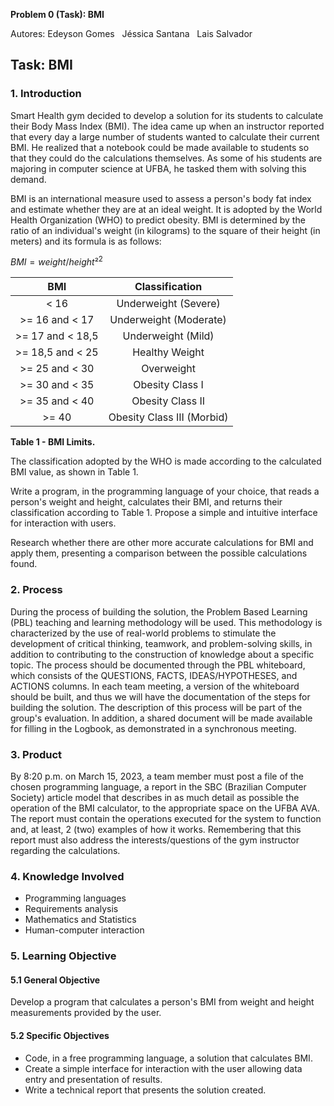 **Problem 0 (Task): BMI**

Autores: Edeyson Gomes  &nbsp;  Jéssica Santana &nbsp;    Lais Salvador

## **Task: BMI**

### **1. Introduction**

Smart Health gym decided to develop a solution for its students to calculate their Body Mass Index (BMI). The idea came up when an instructor reported that every day a large number of students wanted to calculate their current BMI. He realized that a notebook could be made available to students so that they could do the calculations themselves. As some of his students are majoring in computer science at UFBA, he tasked them with solving this demand.

BMI is an international measure used to assess a person's body fat index and estimate whether they are at an ideal weight. It is adopted by the World Health Organization (WHO) to predict obesity. BMI is determined by the ratio of an individual's weight (in kilograms) to the square of their height (in meters) and its formula is as follows:

$BMI = weight / height²^2$


|**BMI**|**Classification**|
| :-: | :-: |
|< 16|Underweight (Severe)|
|>= 16 and < 17 |Underweight (Moderate)|
|>= 17 and < 18,5|Underweight (Mild)|
|>= 18,5 and < 25|Healthy Weight|
|>= 25 and < 30|Overweight|
|>= 30 and < 35|Obesity Class I|
|>= 35 and < 40|Obesity Class II|
|>= 40|Obesity Class III (Morbid)|


**Table 1 - BMI Limits.**

The classification adopted by the WHO is made according to the calculated BMI value, as shown in Table 1.

Write a program, in the programming language of your choice, that reads a person's weight and height, calculates their BMI, and returns their classification according to Table 1. Propose a simple and intuitive interface for interaction with users.

Research whether there are other more accurate calculations for BMI and apply them, presenting a comparison between the possible calculations found.


### **2. Process** 
During the process of building the solution, the Problem Based Learning (PBL) teaching and learning methodology will be used. This methodology is characterized by the use of real-world problems to stimulate the development of critical thinking, teamwork, and problem-solving skills, in addition to contributing to the construction of knowledge about a specific topic. The process should be documented through the PBL whiteboard, which consists of the QUESTIONS, FACTS, IDEAS/HYPOTHESES, and ACTIONS columns. In each team meeting, a version of the whiteboard should be built, and thus we will have the documentation of the steps for building the solution. The description of this process will be part of the group's evaluation. In addition, a shared document will be made available for filling in the Logbook, as demonstrated in a synchronous meeting.

### **3. Product** 
By 8:20 p.m. on March 15, 2023, a team member must post a file of the chosen programming language, a report in the SBC (Brazilian Computer Society) article model that describes in as much detail as possible the operation of the BMI calculator, to the appropriate space on the UFBA AVA. The report must contain the operations executed for the system to function and, at least, 2 (two) examples of how it works. Remembering that this report must also address the interests/questions of the gym instructor regarding the calculations.

### **4. Knowledge Involved** 
- Programming languages
- Requirements analysis
- Mathematics and Statistics
- Human-computer interaction


### **5.  Learning Objective**
#### **5.1 General Objective**
Develop a program that calculates a person's BMI from weight and height measurements provided by the user.

#### **5.2 Specific Objectives** 
- Code, in a free programming language, a solution that calculates BMI.
- Create a simple interface for interaction with the user allowing data entry and presentation of results.
- Write a technical report that presents the solution created.



